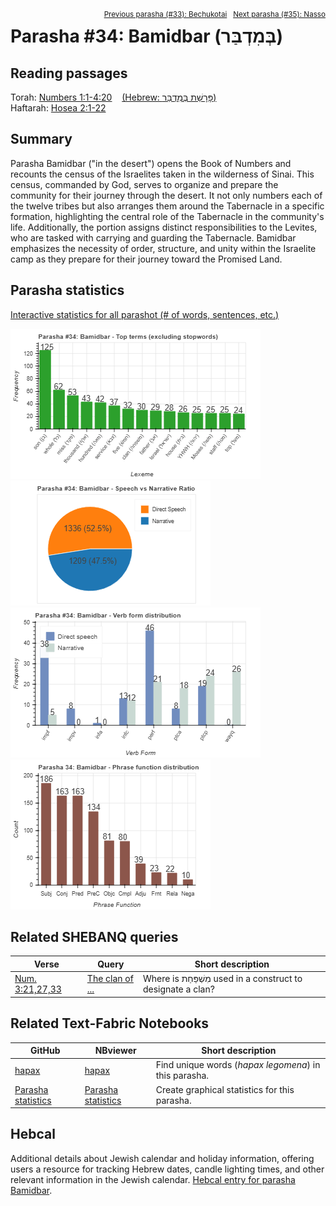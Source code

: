 <span style="float: right;"><sup><a href="../33%20-%20Bechukotai">Previous parasha (#33): Bechukotai</a> &nbsp;&nbsp;<a href="../35%20-%20Nasso">Next parasha (#35): Nasso</a></sup></span>

# Parasha #34: Bamidbar (בְּמִדְבַּר)

## Reading passages

Torah: [Numbers 1:1-4:20](https://www.stepbible.org/?q=version=NASB2020|reference=Num.1:1-4:20&options=HNVUG) &nbsp;&nbsp; [(Hebrew: פָּרָשַׁת בְּמִדְבַּר)](https://tikkun.io/#/p/bamidbar)<br>
Haftarah: 
[Hosea 2:1-22](https://www.stepbible.org/?q=version=NASB2020|reference=Hos.2:1-22&options=HNVUG)

## Summary

Parasha Bamidbar ("in the desert") opens the Book of Numbers and recounts the census of the Israelites taken in the wilderness of Sinai. This census, commanded by God, serves to organize and prepare the community for their journey through the desert. It not only numbers each of the twelve tribes but also arranges them around the Tabernacle in a specific formation, highlighting the central role of the Tabernacle in the community's life. Additionally, the portion assigns distinct responsibilities to the Levites, who are tasked with carrying and guarding the Tabernacle. Bamidbar emphasizes the necessity of order, structure, and unity within the Israelite camp as they prepare for their journey toward the Promised Land.

## Parasha statistics

<a href="../../General/metrics_distribution.html" target="_blank">Interactive statistics for all parashot (# of words, sentences, etc.)</a>

<img src="top_terms.png">
<img src="speech_narrative_ratio.png">
<img src="verbform_distribution.png">
<img src="phrase_function_distribution.png">

## Related SHEBANQ queries

Verse | Query | Short description
--- | --- | --- 
[Num. 3:21,27,33](https://www.stepbible.org/?q=version=NASB2020\|reference=Num.3:21,27,33&options=HNVUG)| [The clan of ...](https://shebanq.ancient-data.org/hebrew/text?iid=6667&version=2021&page=1&mr=r&qw=q)| Where is מִשְׁפַּחַת used in a construct to designate a clan?


## Related Text-Fabric Notebooks

GitHub | NBviewer | Short description
---|---|---
<a href="https://github.com/tonyjurg/Parashot/tree/main/WeeklyParasha/34%20-%20Bamidbar/hapax.ipynb" target="_blank">hapax</a> | <a href="https://nbviewer.org/github/tonyjurg/Parashot/blob/main/WeeklyParasha/34%20-%20Bamidbar/hapax.ipynb" target="_blank">hapax</a>| Find unique words (*hapax legomena*) in this parasha.
<a href="https://github.com/tonyjurg/Parashot/tree/main/WeeklyParasha/34%20-%20Bamidbar/parasha_analysis.ipynb" target="_blank">Parasha statistics</a> | <a href="https://nbviewer.org/github/tonyjurg/Parashot/blob/main/WeeklyParasha/34%20-%20Bamidbar/parasha_analysis.ipynb" target="_blank">Parasha statistics</a>| Create graphical statistics for this parasha.

## Hebcal

Additional details about Jewish calendar and holiday information, offering users a resource for tracking Hebrew dates, candle lighting times, and other relevant information in the Jewish calendar. [Hebcal entry for parasha Bamidbar](https://www.hebcal.com/sedrot/bamidbar).

